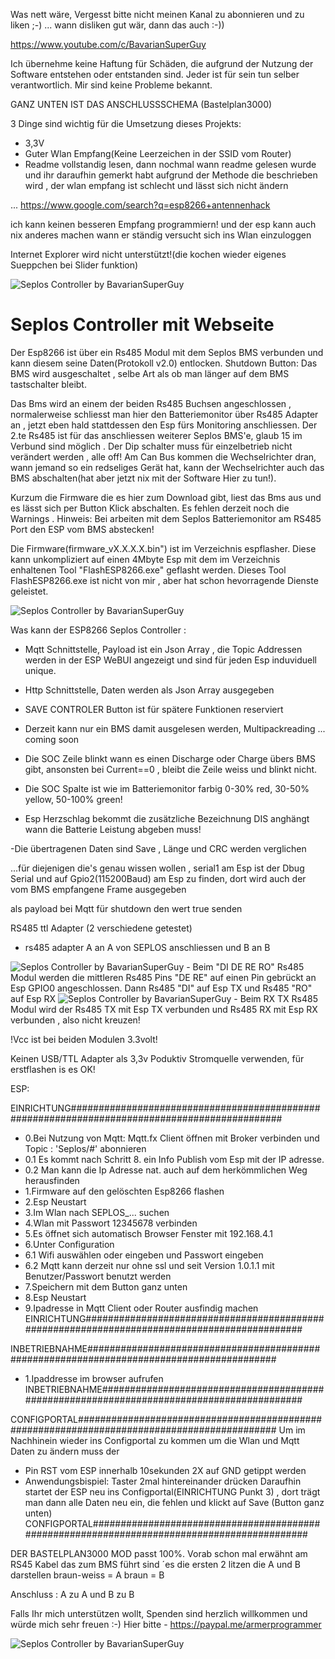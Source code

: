 Was nett wäre, Vergesst bitte nicht meinen Kanal zu abonnieren und zu liken ;-) ... wann disliken gut wär, dann das auch :-))

https://www.youtube.com/c/BavarianSuperGuy


Ich übernehme keine Haftung für Schäden, die aufgrund der Nutzung 
der Software entstehen oder entstanden sind. 
Jeder ist für sein tun selber verantwortlich.
Mir sind keine Probleme bekannt.

GANZ UNTEN IST DAS ANSCHLUSSSCHEMA (Bastelplan3000)

3 Dinge sind wichtig für die Umsetzung dieses Projekts:
- 3,3V
- Guter Wlan Empfang(Keine Leerzeichen in der SSID vom Router)
- Readme vollstandig lesen, dann nochmal
wann readme gelesen wurde und ihr daraufhin gemerkt habt
aufgrund der Methode die beschrieben wird ,
der wlan empfang ist schlecht und lässt sich nicht ändern

... https://www.google.com/search?q=esp8266+antennenhack

ich kann keinen besseren Empfang programmiern!
und der esp kann auch nix anderes machen 
wann er ständig versucht sich  ins Wlan einzuloggen


Internet Explorer wird nicht unterstützt!(die kochen wieder eigenes Sueppchen bei Slider funktion)

<img src="Seplos.png" alt="Seplos Controller by BavarianSuperGuy"/>


# Seplos Controller mit Webseite
Der Esp8266 ist über ein Rs485 Modul mit dem Seplos BMS verbunden und kann diesem seine Daten(Protokoll v2.0) entlocken.
Shutdown Button: Das BMS wird ausgeschaltet , selbe Art als ob man länger auf dem BMS tastschalter bleibt.

Das Bms wird an einem der beiden Rs485 Buchsen angeschlossen , normalerweise schliesst man hier den Batteriemonitor über Rs485 Adapter an , jetzt eben hald stattdessen den Esp fürs Monitoring anschliessen.
Der 2.te Rs485  ist für das anschliessen weiterer Seplos BMS'e, glaub 15  im Verbund sind möglich . 
Der Dip schalter muss für einzelbetrieb nicht verändert werden , alle off!
Am Can Bus kommen die Wechselrichter dran, wann jemand so ein redseliges Gerät hat, kann der Wechselrichter auch das BMS abschalten(hat aber jetzt nix mit der Software Hier zu tun!).

Kurzum die Firmware die es hier zum Download gibt, liest das Bms aus und es lässt sich per Button Klick abschalten.
Es fehlen derzeit  noch die Warnings .
Hinweis: Bei arbeiten mit dem Seplos Batteriemonitor am RS485 Port den ESP vom BMS abstecken!

Die Firmware(firmware_vX.X.X.X.bin") ist im Verzeichnis espflasher.
Diese kann unkompliziert auf einen 4Mbyte Esp mit dem im Verzeichnis enhaltenen
Tool "FlashESP8266.exe" geflasht werden. 
Dieses Tool FlashESP8266.exe ist nicht von mir , aber hat schon hevorragende Dienste geleistet.

<img src="Webseite SEPLOS Controller.png" alt="Seplos Controller by BavarianSuperGuy"/>

Was kann der ESP8266 Seplos Controller :

- Mqtt Schnittstelle, Payload ist ein Json Array , die Topic Addressen werden in der ESP WeBUI angezeigt und sind für jeden Esp induviduell unique.
- Http Schnittstelle, Daten werden als Json Array ausgegeben
- SAVE CONTROLER Button ist für spätere Funktionen reserviert
- Derzeit kann nur ein BMS damit ausgelesen werden, Multipackreading ... coming soon

- Die SOC Zeile blinkt wann es einen Discharge oder Charge übers BMS gibt, ansonsten bei Current==0 , bleibt die Zeile weiss und blinkt nicht.
- Die SOC Spalte ist wie im Batteriemonitor farbig 0-30% red, 30-50% yellow,  50-100% green!
- Esp Herzschlag bekommt die zusätzliche Bezeichnung DIS anghängt wann die Batterie Leistung abgeben muss!

-Die übertragenen Daten sind Save , Länge und CRC werden verglichen

...für diejenigen die's genau wissen wollen , serial1 am Esp ist der Dbug Serial und auf Gpio2(115200Baud)  am Esp zu finden, dort wird auch der vom BMS empfangene Frame ausgegeben

als payload bei Mqtt für shutdown den wert true senden


RS485 ttl Adapter (2 verschiedene getestet)
- rs485 adapter A an A von SEPLOS anschliessen und B an B

<img src="rs485.png" alt="Seplos Controller by BavarianSuperGuy"/>
- Beim "DI DE RE RO" Rs485 Modul
werden die mittleren Rs485 Pins "DE RE" auf einen Pin gebrückt an Esp GPIO0 angeschlossen.
Dann Rs485 "DI" auf Esp TX  und Rs485 "RO" auf Esp RX 

<img src="rs485_2 .png" alt="Seplos Controller by BavarianSuperGuy"/>
- Beim RX TX Rs485 Modul
wird der Rs485 TX mit Esp TX verbunden und Rs485 RX mit Esp RX verbunden , also nicht kreuzen!

!Vcc ist bei beiden Modulen 3.3volt!

Keinen USB/TTL Adapter als 3,3v Poduktiv Stromquelle verwenden, für erstflashen is es OK!

ESP:

EINRICHTUNG##############################################################################################
- 0.Bei Nutzung von Mqtt: Mqtt.fx Client öffnen mit Broker verbinden und Topic : 'Seplos/#' abonnieren
- 0.1 Es kommt nach Schritt 8. ein Info Publish vom Esp mit der IP adresse.
- 0.2 Man kann die Ip Adresse nat. auch auf dem herkömmlichen Weg herausfinden
- 1.Firmware auf den gelöschten Esp8266 flashen
- 2.Esp Neustart
- 3.Im Wlan nach SEPLOS_... suchen
- 4.Wlan mit Passwort 12345678 verbinden
- 5.Es öffnet sich automatisch Browser Fenster mit 192.168.4.1
- 6.Unter Configuration
- 6.1 Wifi auswählen oder eingeben und Passwort eingeben
- 6.2 Mqtt kann derzeit nur ohne ssl und seit Version 1.0.1.1 mit  Benutzer/Passwort benutzt werden
- 7.Speichern mit dem Button ganz unten
- 8.Esp Neustart
- 9.Ipadresse in Mqtt Client oder Router ausfindig machen
EINRICHTUNG#############################################################################################

INBETRIEBNAHME##########################################################################################
- 1.Ipaddresse im browser aufrufen
INBETRIEBNAHME##########################################################################################

CONFIGPORTAL############################################################################################
Um im Nachhinein wieder ins Configportal zu kommen um die Wlan und Mqtt Daten zu ändern muss der 
- Pin RST vom ESP innerhalb 10sekunden 2X auf GND getippt werden
- Anwendungsbispiel: Taster 2mal hintereinander drücken
Daraufhin startet der ESP neu ins Configportal(EINRICHTUNG Punkt 3) , dort trägt man dann alle Daten neu ein, die fehlen
und klickt auf Save (Button ganz unten)
CONFIGPORTAL############################################################################################


DER BASTELPLAN3000 MOD passt 100%.
Vorab schon mal erwähnt am RS45 Kabel das zum BMS führt sind ´es die ersten 2 litzen die A und B darstellen 
braun-weiss = A
braun = B

Anschluss : A zu A und B zu B


Falls Ihr mich unterstützen wollt, Spenden sind herzlich willkommen und würde mich sehr freuen :-)
Hier bitte - https://paypal.me/armerprogrammer

<img src="BastelPlan3000_S_Controller_by_BavarianSuperGuy.png" alt="Seplos Controller by BavarianSuperGuy"/>
